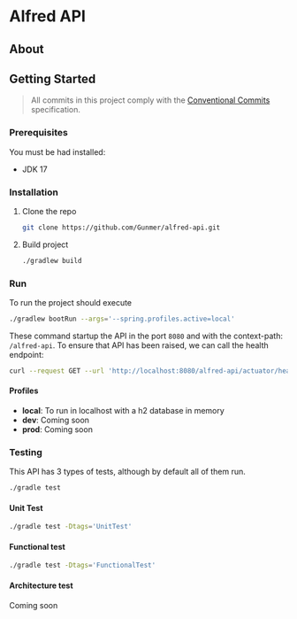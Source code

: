 # Alfred API

## About

## Getting Started

> All commits in this project comply with the [Conventional Commits](https://www.conventionalcommits.org/en/v1.0.0/) specification.

### Prerequisites

You must be had installed:
- JDK 17

### Installation

1. Clone the repo
    ```sh
    git clone https://github.com/Gunmer/alfred-api.git
    ```
2. Build project
    ```sh
    ./gradlew build
    ```
### Run
To run the project should execute

```sh
./gradlew bootRun --args='--spring.profiles.active=local'
```

These command startup the API in the port ```8080``` and with the context-path: ```/alfred-api```. To ensure that API has been raised, we can call the health endpoint:
```sh
curl --request GET --url 'http://localhost:8080/alfred-api/actuator/health'
```

#### Profiles
- **local**: To run in localhost with a h2 database in memory
- **dev**: Coming soon
- **prod**: Coming soon

### Testing
This API has 3 types of tests, although by default all of them run.
```sh
./gradle test
```

#### Unit Test
```sh
./gradle test -Dtags='UnitTest'
```

#### Functional test
```sh
./gradle test -Dtags='FunctionalTest'
```

#### Architecture test
Coming soon

